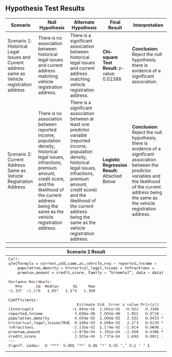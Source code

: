 ## Hypothesis Test Results

| Scenario | Null Hypothesis | Alternate Hypothesis | Final Result                                           | Interpretation                               |
|----------|------------------|------------------------|--------------------------------------------------------|-----------------------------------------------|
| Scenario 1: Historical Legal Issues and Current address same as Vehicle registration address | There is no association between historical legal issues and current address matching vehicle registration address. | There is a significant association between historical legal issues and current address matching vehicle registration address. | **Chi-square Test Result:**  p-value: 0.02388 | **Conclusion:** Reject the null hypothesis; there is evidence of a significant association. |
| Scenario 2: Current Address Same as Vehicle Registration Address | There is no association between reported income, population density, historical legal issues, infractions, premium amount, credit score, and the likelihood of the current address being the same as the vehicle registration address. | There is a significant association between at least one predictor variable (reported income, population density, historical legal issues, infractions, premium amount, credit score) and the likelihood of the current address being the same as the vehicle registration address. | **Logistic Regression Result:** Attached Below | **Conclusion:** Reject the null hypothesis; there is evidence of a significant association between the predictor variables and the likelihood of the current address being the same as the vehicle registration address. |

| Scenario 2 Result |
|--------------------------------------------------------------------------------------------------------------|
|![alt text](https://github.com/clkride/Address_Risk_Detection_Models/blob/main/plots/test_result.png?raw=true)|
